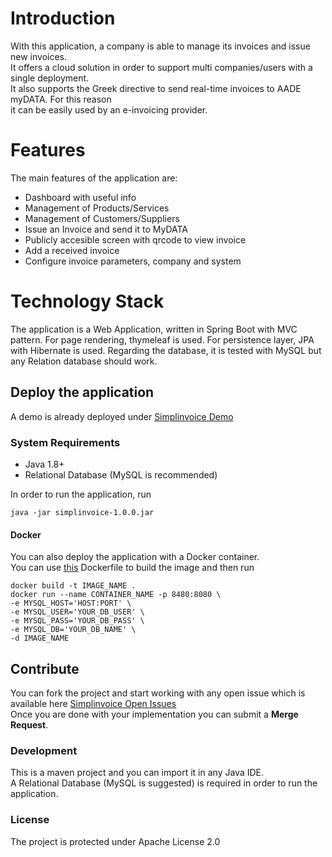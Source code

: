 # Introduction
With this application, a company is able to manage its invoices and issue new invoices.  
It offers a cloud solution in order to support multi companies/users with a single deployment.  
It also supports the Greek directive to send real-time invoices to AADE myDATA. For this reason  
it can be easily used by an e-invoicing provider.

# Features
The main features of the application are:
- Dashboard with useful info
- Management of Products/Services
- Management of Customers/Suppliers
- Issue an Invoice and send it to MyDATA
- Publicly accesible screen with qrcode to view invoice
- Add a received invoice
- Configure invoice parameters, company and system

# Technology Stack
The application is a Web Application, written in Spring Boot with MVC pattern.
For page rendering, thymeleaf is used. For persistence layer, JPA with Hibernate is used.
Regarding the database, it is tested with MySQL but any Relation database should work.


## Deploy the application
A demo is already deployed under [Simplinvoice Demo](https://simplinvoice.eu)

### System Requirements
- Java 1.8+
- Relational Database (MySQL is recommended)

In order to run the application, run
```
java -jar simplinvoice-1.0.0.jar
```

#### Docker
You can also deploy the application with a Docker container.  
You can use [this](Dockerfile) Dockerfile to build the image and then run  
```
docker build -t IMAGE_NAME .
docker run --name CONTAINER_NAME -p 8480:8080 \
-e MYSQL_HOST='HOST:PORT' \
-e MYSQL_USER='YOUR_DB_USER' \
-e MYSQL_PASS='YOUR_DB_PASS' \
-e MYSQL_DB='YOUR_DB_NAME' \
-d IMAGE_NAME
```

## Contribute
You can fork the project and start working with any open issue which is available here [Simplinvoice Open Issues](https://github.com/johnmara/simplinvoice/issues)  
Once you are done with your implementation you can submit a **Merge Request**.

### Development
This is a maven project and you can import it in any Java IDE.  
A Relational Database (MySQL is suggested) is required in order to run the application.

### License
The project is protected under Apache License 2.0